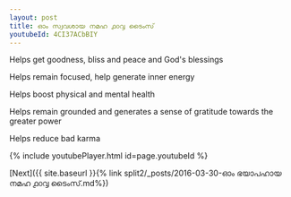 ```yaml
---
layout: post
title: ഓം സ്വവശായ നമഹ ൧൦൮ ടൈംസ്
youtubeId: 4CI37ACbBIY
---
```

 
 
Helps get goodness, bliss and peace and God's blessings
 
Helps remain focused, help generate inner energy 
 
Helps boost physical and mental health 
 
Helps remain grounded and generates a sense of gratitude towards the greater power 
 
Helps reduce bad karma
 
 
 
 


{% include youtubePlayer.html id=page.youtubeId %}
 
[Next]({{ site.baseurl }}{% link  split2/_posts/2016-03-30-ഓം ഭയാപഹായ നമഹ ൧൦൮ ടൈംസ്.md%})
 
